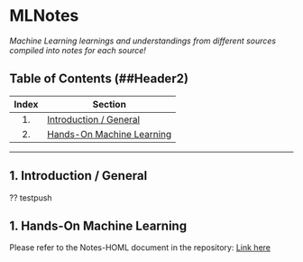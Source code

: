 # MLNotes

*Machine Learning learnings and understandings from different sources compiled into notes for each source!*

## Table of Contents (##Header2)

| Index | Section                            |
|:-----:| ---------------------------------- |
| 1.    | [Introduction / General](#sec1)    |
| 2.    | [Hands-On Machine Learning](#sec2) |

---

## <a name="sec1"></a>1. Introduction / General

?? testpush

## <a name="sec2"></a>1. Hands-On Machine Learning

Please refer to the Notes-HOML document in the repository: [Link here][1]

[1]: www.notes-homl.com